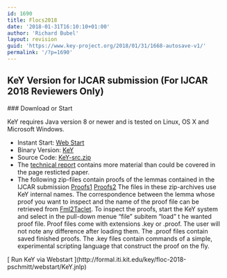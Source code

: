 ```yaml
---
id: 1690
title: Flocs2018
date: '2018-01-31T16:10:10+01:00'
author: 'Richard Bubel'
layout: revision
guid: 'https://www.key-project.org/2018/01/31/1668-autosave-v1/'
permalink: '/?p=1690'
---
```


## KeY Version for IJCAR submission (For IJCAR 2018 Reviewers Only)

<div class="row"><div class="col-md-8">### Download or Start

KeY requires Java version 8 or newer and is tested on Linux, OS X and Microsoft Windows.

- Instant Start: [Web Start](<https://to be completed>)
- Binary Version: [KeY](<https://to be completed>)
- Source Code: [KeY-src.zip](http://formal.iti.kit.edu/key/floc-2018-pschmitt/key-src-2.7_048b77364bddfe19ccf0b766b3f1f8fcd6a43c00.zip)
- The [technical report](https://www.key-project.org/wp-content/uploads/2018/01/Takeuti.pdf) contains more material than could be covered in the page resticted paper.
- The following zip-files contain proofs of the lemmas contained in the IJCAR submission [Proofs1](https://www.key-project.org/wp-content/uploads/2018/01/Tak.zip) [Proofs2](https://www.key-project.org/wp-content/uploads/2018/01/Tak2.zip) The files in these zip-archives use KeY internal names. The correspondence between the lemma whose proof you want to inspect and the name of the proof file can be retrieved from [Fml2Taclet](https://www.key-project.org/wp-content/uploads/2018/01/Fml2Taclets.pdf). To inspect the proofs, start the KeY system and select in the pull-down menue “file” subitem “load” t he wanted proof file. Proof files come with extensions .key or .proof. The user will not note any difference after loading them. The .proof files contain saved finished proofs. The .key files contain commands of a simple, experimental scripting language that construct the proof on the fly.
 
 </div><div class="col-md-4"> [<span class="glyphicon glyphicon-play"></span> Run KeY via Webstart ](http://formal.iti.kit.edu/key/floc-2018-pschmitt/webstart/KeY.jnlp) </div></div>